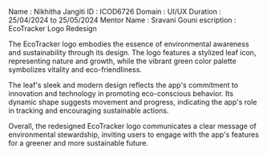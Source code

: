 Name : Nikhitha Jangiti 
ID : ICOD6726 Domain : UI/UX 
Duration : 25/04/2024 to 25/05/2024 
Mentor Name : Sravani Gouni 
escription : EcoTracker Logo Redesign

The EcoTracker logo embodies the essence of environmental awareness and sustainability through its design. The logo features a stylized leaf icon, representing nature and growth, while the vibrant green color palette symbolizes vitality and eco-friendliness.

The leaf's sleek and modern design reflects the app's commitment to innovation and technology in promoting eco-conscious behavior. Its dynamic shape suggests movement and progress, indicating the app's role in tracking and encouraging sustainable actions.

Overall, the redesigned EcoTracker logo communicates a clear message of environmental stewardship, inviting users to engage with the app's features for a greener and more sustainable future.
